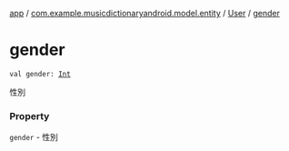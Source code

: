 [app](../../index.md) / [com.example.musicdictionaryandroid.model.entity](../index.md) / [User](index.md) / [gender](./gender.md)

# gender

`val gender: `[`Int`](https://kotlinlang.org/api/latest/jvm/stdlib/kotlin/-int/index.html)

性別

### Property

`gender` - 性別